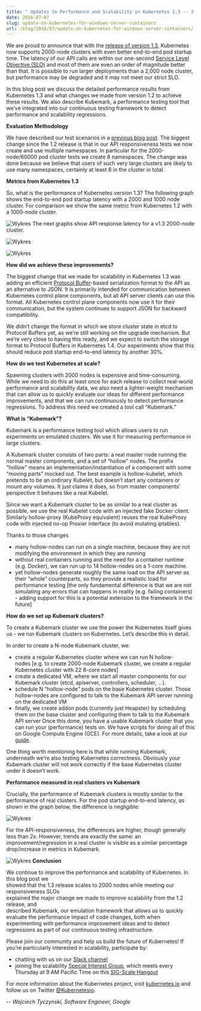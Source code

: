 ```yaml
---
title: " Updates to Performance and Scalability in Kubernetes 1.3 -- 2,000 node 60,000 pod clusters "
date: 2016-07-07
slug: update-on-kubernetes-for-windows-server-containers
url: /blog/2016/07/update-on-kubernetes-for-windows-server-containers/
---
```

We are proud to announce that with the [release of version 1.3](http://blog.kubernetes.io/2016/07/kubernetes-1.3-bridging-cloud-native-and-enterprise-workloads.html), Kubernetes now supports 2000-node clusters with even better end-to-end pod startup time. The latency of our API calls are within our one-second [Service Level Objective (SLO)](https://en.wikipedia.org/wiki/Service_level_objective) and most of them are even an order of magnitude better than that. It is possible to run larger deployments than a 2,000 node cluster, but performance may be degraded and it may not meet our strict SLO.  

In this blog post we discuss the detailed performance results from Kubernetes 1.3 and what changes we made from version 1.2 to achieve these results. We also describe Kubemark, a performance testing tool that we’ve integrated into our continuous testing framework to detect performance and scalability regressions.  

**Evaluation Methodology**  

We have described our test scenarios in a [previous blog post](http://blog.kubernetes.io/2016/03/1000-nodes-and-beyond-updates-to-Kubernetes-performance-and-scalability-in-12.html). The biggest change since the 1.2 release is that in our API responsiveness tests we now create and use multiple namespaces. In particular for the 2000-node/60000 pod cluster tests we create 8 namespaces. The change was done because we believe that users of such very large clusters are likely to use many namespaces, certainly at least 8 in the cluster in total.  

**Metrics from Kubernetes 1.3**  

So, what is the performance of Kubernetes version 1.3? The following graph shows the end-to-end pod startup latency with a 2000 and 1000 node cluster. For comparison we show the same metric from Kubernetes 1.2 with a 1000-node cluster.  



 ![](https://lh4.googleusercontent.com/muN6ySMhN7XhmNU_cuEu7CJbcnNuun_FeNidcvv1QVqtpWxTJUZVnKNDwXj9ttAsLBPDBlMi6l_-_sBxEWYvfK7SVp9bjxVa91VrR60v6Y8P8c5AQEl01Bt1cDTj4uVRPOUBn89e "Wykres")
The next graphs show API response latency for a v1.3 2000-node cluster.  



 ![](https://lh5.googleusercontent.com/3wVH7grZXIlhtNNvzXXRMcqMtHhQUASnNSpu_EHOsQg4QrEAZvr_QeWmYWO0tLo3B-5uW1SThkod3eRauZcWprZn_Wlu14B1NSCRH3DI-IzqyLwC11IDfhNiskUqy4bOdHb9i1JY "Wykres")





 ![](https://lh6.googleusercontent.com/U786KhDmaKjQPjPcN4bSLTgeAkdUp-X8sngo0pLVJzznb0ruo2elL10gjYnSaRq7EuCfvuJi-ab9PX0BloOArad-22uXVgPQ4kjq4cw2Zx1k0xsQl1FOLBPDbrRrMn9yX5NaEhap "Wykres")

**How did we achieve these improvements?**  

The biggest change that we made for scalability in Kubernetes 1.3 was adding an efficient [Protocol Buffer](https://developers.google.com/protocol-buffers/)-based serialization format to the API as an alternative to JSON. It is primarily intended for communication between Kubernetes control plane components, but all API server clients can use this format. All Kubernetes control plane components now use it for their communication, but the system continues to support JSON for backward compatibility.  

We didn’t change the format in which we store cluster state in etcd to Protocol Buffers yet, as we’re still working on the upgrade mechanism. But we’re very close to having this ready, and we expect to switch the storage format to Protocol Buffers in Kubernetes 1.4. Our experiments show that this should reduce pod startup end-to-end latency by another 30%.  

**How do we test Kubernetes at scale?**  

Spawning clusters with 2000 nodes is expensive and time-consuming. While we need to do this at least once for each release to collect real-world performance and scalability data, we also need a lighter-weight mechanism that can allow us to quickly evaluate our ideas for different performance improvements, and that we can run continuously to detect performance regressions. To address this need we created a tool call “Kubemark.”  

**What is “Kubemark”?**  

Kubemark is a performance testing tool which allows users to run experiments on emulated clusters. We use it for measuring performance in large clusters.  

A Kubemark cluster consists of two parts: a real master node running the normal master components, and a set of “hollow” nodes. The prefix “hollow” means an implementation/instantiation of a component with some “moving parts” mocked out. The best example is hollow-kubelet, which pretends to be an ordinary Kubelet, but doesn’t start any containers or mount any volumes. It just claims it does, so from master components’ perspective it behaves like a real Kubelet.  

Since we want a Kubemark cluster to be as similar to a real cluster as possible, we use the real Kubelet code with an injected fake Docker client. Similarly hollow-proxy (KubeProxy equivalent) reuses the real KubeProxy code with injected no-op Proxier interface (to avoid mutating iptables).  



Thanks to those changes  


- many hollow-nodes can run on a single machine, because they are not modifying the environment in which they are running
- without real containers running and the need for a container runtime (e.g. Docker), we can run up to 14 hollow-nodes on a 1-core machine.
- yet hollow-nodes generate roughly the same load on the API server as their “whole” counterparts, so they provide a realistic load for performance testing [the only fundamental difference is that we are not simulating any errors that can happens in reality (e.g. failing containers) - adding support for this is a potential extension to the framework in the future]

**How do we set up Kubemark clusters?**  



To create a Kubemark cluster we use the power the Kubernetes itself gives us - we run Kubemark clusters on Kubernetes. Let’s describe this in detail.  

In order to create a N-node Kubemark cluster, we:  


- create a regular Kubernetes cluster where we can run N hollow-nodes&nbsp;[e.g. to create 2000-node Kubemark cluster, we create a regular Kubernetes cluster with 22 8-core nodes]
- create a dedicated VM, where we start all master components for our Kubemark cluster (etcd, apiserver, controllers, scheduler, …).&nbsp;
- schedule N “hollow-node” pods on the base Kubernetes cluster. Those hollow-nodes are configured to talk to the Kubemark API server running on the dedicated VM
- finally, we create addon pods (currently just Heapster) by scheduling them on the base cluster and configuring them to talk to the Kubemark API server
Once this done, you have a usable Kubemark cluster that you can run your (performance) tests on.&nbsp;We have scripts for doing all of this on Google Compute Engine (GCE). For more details, take a look at our [guide](https://github.com/kubernetes/kubernetes/blob/release-1.3/docs/devel/kubemark-guide.md#starting-a-kubemark-cluster).  


One thing worth mentioning here is that while running Kubemark, underneath we’re also testing Kubernetes correctness. Obviously your Kubemark cluster will not work correctly if the base Kubernetes cluster under it doesn’t work.&nbsp;  

**Performance measured in real clusters vs Kubemark**  


Crucially, the performance of Kubemark clusters is mostly similar to the performance of real clusters. For the pod startup end-to-end latency, as shown in the graph below, the difference is negligible:  

 ![](https://lh6.googleusercontent.com/_pC-6DKVzZZoL7ek8sHhYqBi7Mmxw0aHU057RfYYam_qOIv0xtKc0dq6XfY9RXeoxMkLnYbg1RWwPAbwJEccAPIBEldwBMoFv8ZDcSiMFBhNuHxe9kSvN0UUHsVJTX4f7UH_APwi "Wykres")

For the API-responsiveness, the differences are higher, though generally less than 2x. However, trends are exactly the same: an improvement/regression in a real cluster is visible as a similar percentage drop/increase in metrics in Kubemark.  

 ![](https://lh3.googleusercontent.com/-2zrDvCks-LwStyskBlcIVUETPwEopcpvHGRxbaf0fIb0stsP-XuRo5PRs3dWO3qojcyf89QNzY5HIt5X0AuOKgMqOCl4r4gI2_h9cNre2RonNGyB8PvksBNOeONuwu6gXYGV4w- "Wykres")
**Conclusion**  

We continue to improve the performance and scalability of Kubernetes. In this blog post we&nbsp;  
showed that the 1.3 release scales to 2000 nodes while meeting our responsiveness SLOs  
explained the major change we made to improve scalability from the 1.2 release, and&nbsp;  
described Kubemark, our emulation framework that allows us to quickly evaluate the performance impact of code changes, both when experimenting with performance improvement ideas and to detect regressions as part of our continuous testing infrastructure.  

Please join our community and help us build the future of Kubernetes! If you’re particularly interested in scalability, participate by:  


- chatting with us on our [Slack channel](https://kubernetes.slack.com/messages/sig-scale/)
- joining the scalability [Special Interest Group](https://github.com/kubernetes/community/blob/master/README.md#special-interest-groups-sig), which meets every Thursday at 9 AM Pacific Time on this [SIG-Scale Hangout](https://plus.google.com/hangouts/_/google.com/k8scale-hangout)

For more information about the Kubernetes project, visit [kubernetes.io](http://kubernetes.io/) and follow us on Twitter [@Kubernetesio](https://twitter.com/kubernetesio).&nbsp;



_-- Wojciech Tyczynski, Software Engineer, Google_  
